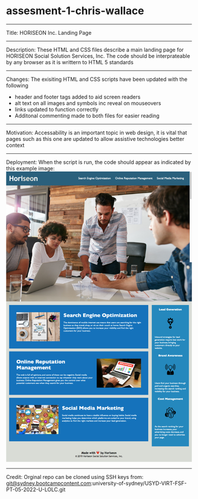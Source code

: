 # assesment-1-chris-wallace
***
Title: HORISEON Inc. Landing Page
***
Description: These HTML and CSS files describe a main landing page for HORISEON Social Solution Services, Inc.
The code should be interprateable by any browser as it is writtern to HTML 5 standards 
***
Changes: The exisiting HTML and CSS scripts have been updated with the following
- header and footer tags added to aid screen readers
- alt text on all images and symbols inc reveal on mouseovers
- links updated to function correctly
- Additonal commenting made to both files for easier reading 
***
Motivation: Accessability is an important topic in web design, it is vital that pages such as this one are updated to allow assistive technologies better context
***
Deployment: When the script is run, the code should appear as indicated by this example image: ![example](/assets/example.png)
***
Credit: Orginal repo can be cloned using SSH keys from: git@sydney.bootcampcontent.com:university-of-sydney/USYD-VIRT-FSF-PT-05-2022-U-LOLC.git
